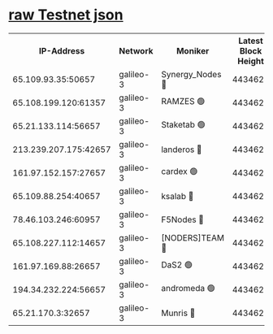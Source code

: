 [raw Testnet json](https://rpc-check.androt.stavr.tech/androt/rpcandrot_result.json)
=

<table><tr><th>IP-Address</th><th>Network</th><th>Moniker</th><th>Latest Block Height</th><th>Earliest Block Height</th><th>Catching Up</th><th>Tx Index</th><th>Voting Power</th><th>Scan Time</th></tr><tr><td>65.109.93.35:50657</td><td>galileo-3</td><td>Synergy_Nodes 🔴</td><td>4434624</td><td>0</td><td>False</td><td>on</td><td>960605</td><td>2023-12-29T22:23:02.773776643UTC</td></tr><tr><td>65.108.199.120:61357</td><td>galileo-3</td><td>RAMZES 🟢</td><td>4434621</td><td>1</td><td>False</td><td>on</td><td>0</td><td>2023-12-29T22:22:49.447678829UTC</td></tr><tr><td>65.21.133.114:56657</td><td>galileo-3</td><td>Staketab 🟢</td><td>4434624</td><td>90001</td><td>False</td><td>on</td><td>0</td><td>2023-12-29T22:23:03.782321988UTC</td></tr><tr><td>213.239.207.175:42657</td><td>galileo-3</td><td>landeros 🔴</td><td>4434620</td><td>2642001</td><td>False</td><td>on</td><td>73</td><td>2023-12-29T22:22:37.317329363UTC</td></tr><tr><td>161.97.152.157:27657</td><td>galileo-3</td><td>cardex 🟢</td><td>4434624</td><td>2945323</td><td>False</td><td>on</td><td>0</td><td>2023-12-29T22:23:03.144244344UTC</td></tr><tr><td>65.109.88.254:40657</td><td>galileo-3</td><td>ksalab 🔴</td><td>4434621</td><td>3000356</td><td>False</td><td>on</td><td>31618</td><td>2023-12-29T22:22:44.965633585UTC</td></tr><tr><td>78.46.103.246:60957</td><td>galileo-3</td><td>F5Nodes 🔴</td><td>4434624</td><td>3057001</td><td>False</td><td>off</td><td>24</td><td>2023-12-29T22:23:03.437356586UTC</td></tr><tr><td>65.108.227.112:14657</td><td>galileo-3</td><td>[NODERS]TEAM 🔴</td><td>4434620</td><td>3176323</td><td>False</td><td>on</td><td>959621</td><td>2023-12-29T22:22:37.676601335UTC</td></tr><tr><td>161.97.169.88:26657</td><td>galileo-3</td><td>DaS2 🟢</td><td>4434621</td><td>4326001</td><td>False</td><td>on</td><td>0</td><td>2023-12-29T22:22:44.589035301UTC</td></tr><tr><td>194.34.232.224:56657</td><td>galileo-3</td><td>andromeda 🟢</td><td>4434620</td><td>4334620</td><td>False</td><td>off</td><td>0</td><td>2023-12-29T22:22:44.153299882UTC</td></tr><tr><td>65.21.170.3:32657</td><td>galileo-3</td><td>Munris 🔴</td><td>4434622</td><td>4334622</td><td>False</td><td>off</td><td>416</td><td>2023-12-29T22:22:54.184764280UTC</td></tr></table>
